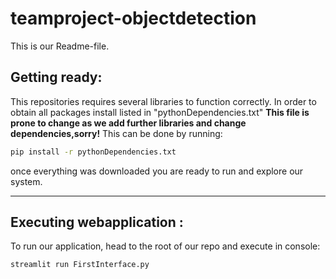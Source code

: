 # teamproject-objectdetection
This is our Readme-file.


## Getting ready: 
This repositories requires several libraries to function correctly. 
In order to obtain all packages install listed in "pythonDependencies.txt"
**This file is prone to change as we add further libraries and change dependencies,sorry!**
This can be done by running:

```bash
pip install -r pythonDependencies.txt
```
once everything was downloaded you are ready to run and explore our system. 


---

## Executing webapplication : 

To run our application, head to the root of our repo and execute in console: 
```bash 
streamlit run FirstInterface.py
```


